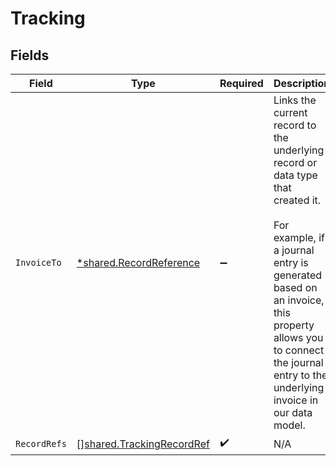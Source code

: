 # Tracking


## Fields

| Field                                                                                                                                                                                                                                                   | Type                                                                                                                                                                                                                                                    | Required                                                                                                                                                                                                                                                | Description                                                                                                                                                                                                                                             |
| ------------------------------------------------------------------------------------------------------------------------------------------------------------------------------------------------------------------------------------------------------- | ------------------------------------------------------------------------------------------------------------------------------------------------------------------------------------------------------------------------------------------------------- | ------------------------------------------------------------------------------------------------------------------------------------------------------------------------------------------------------------------------------------------------------- | ------------------------------------------------------------------------------------------------------------------------------------------------------------------------------------------------------------------------------------------------------- |
| `InvoiceTo`                                                                                                                                                                                                                                             | [*shared.RecordReference](../../../pkg/models/shared/recordreference.md)                                                                                                                                                                                | :heavy_minus_sign:                                                                                                                                                                                                                                      | Links the current record to the underlying record or data type that created it. <br/><br/>For example, if a journal entry is generated based on an invoice, this property allows you to connect the journal entry to the underlying invoice in our data model.  |
| `RecordRefs`                                                                                                                                                                                                                                            | [][shared.TrackingRecordRef](../../../pkg/models/shared/trackingrecordref.md)                                                                                                                                                                           | :heavy_check_mark:                                                                                                                                                                                                                                      | N/A                                                                                                                                                                                                                                                     |